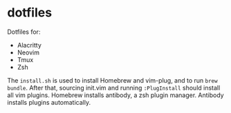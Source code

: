 # dotfiles

Dotfiles for:
- Alacritty
- Neovim
- Tmux
- Zsh

The `install.sh` is used to install Homebrew and vim-plug, and to run `brew bundle`.
After that, sourcing init.vim and running `:PlugInstall` should install all vim plugins.
Homebrew installs antibody, a zsh plugin manager. Antibody installs plugins automatically.

